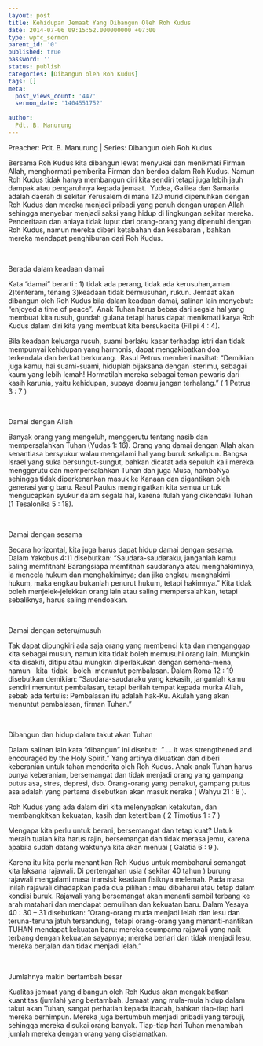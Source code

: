 ```yaml
---
layout: post
title: Kehidupan Jemaat Yang Dibangun Oleh Roh Kudus
date: 2014-07-06 09:15:52.000000000 +07:00
type: wpfc_sermon
parent_id: '0'
published: true
password: ''
status: publish
categories: [Dibangun oleh Roh Kudus]
tags: []
meta:
  post_views_count: '447'
  sermon_date: '1404551752'
  
author:
  Pdt. B. Manurung
---
```

<p>Preacher: Pdt. B. Manurung | Series: Dibangun oleh Roh Kudus</p>
<p>Bersama Roh Kudus kita dibangun lewat menyukai dan menikmati Firman Allah, menghormati pemberita Firman dan berdoa dalam Roh Kudus. Namun Roh Kudus tidak hanya membangun diri kita sendiri tetapi juga lebih jauh dampak atau pengaruhnya kepada jemaat.  Yudea, Galilea dan Samaria adalah daerah di sekitar Yerusalem di mana 120 murid dipenuhkan dengan Roh Kudus dan mereka menjadi pribadi yang penuh dengan urapan Allah sehingga menyebar menjadi saksi yang hidup di lingkungan sekitar mereka. Penderitaan dan aniaya tidak luput dari orang-orang yang dipenuhi dengan Roh Kudus, namun mereka diberi ketabahan dan kesabaran , bahkan mereka mendapat penghiburan dari Roh Kudus.</p>
<p>&nbsp;</p>
<p>Berada dalam keadaan damai</p>
<p>Kata “damai” berarti : 1) tidak ada perang, tidak ada kerusuhan,aman 2)tenteram, tenang 3)keadaan tidak bermusuhan, rukun. Jemaat akan dibangun oleh Roh Kudus bila dalam keadaan damai, salinan lain menyebut: “enjoyed a time of peace”.  Anak Tuhan harus bebas dari segala hal yang membuat kita rusuh, gundah gulana tetapi harus dapat menikmati karya Roh Kudus dalam diri kita yang membuat kita bersukacita (Filipi 4 : 4).</p>
<p>Bila keadaan keluarga rusuh, suami berlaku kasar terhadap istri dan tidak mempunyai kehidupan yang harmonis, dapat mengakibatkan doa terkendala dan berkat berkurang.  Rasul Petrus memberi nasihat: “Demikian juga kamu, hai suami-suami, hiduplah bijaksana dengan isterimu, sebagai kaum yang lebih lemah! Hormatilah mereka sebagai teman pewaris dari kasih karunia, yaitu kehidupan, supaya doamu jangan terhalang.” ( 1 Petrus 3 : 7 )</p>
<p>&nbsp;</p>
<p>Damai dengan Allah</p>
<p>Banyak orang yang mengeluh, menggerutu tentang nasib dan mempersalahkan Tuhan (Yudas 1: 16). Orang yang damai dengan Allah akan senantiasa bersyukur walau mengalami hal yang buruk sekalipun. Bangsa Israel yang suka bersungut-sungut, bahkan dicatat ada sepuluh kali mereka menggerutu dan mempersalahkan Tuhan dan juga Musa, hambaNya sehingga tidak diperkenankan masuk ke Kanaan dan digantikan oleh generasi yang baru. Rasul Paulus mengingatkan kita semua untuk mengucapkan syukur dalam segala hal, karena itulah yang dikendaki Tuhan (1 Tesalonika 5 : 18).</p>
<p>&nbsp;</p>
<p>Damai dengan sesama</p>
<p>Secara horizontal, kita juga harus dapat hidup damai dengan sesama. Dalam Yakobus 4:11 disebutkan: “Saudara-saudaraku, janganlah kamu saling memfitnah! Barangsiapa memfitnah saudaranya atau menghakiminya, ia mencela hukum dan menghakiminya; dan jika engkau menghakimi hukum, maka engkau bukanlah penurut hukum, tetapi hakimnya.” Kita tidak boleh menjelek-jelekkan orang lain atau saling mempersalahkan, tetapi sebaliknya, harus saling mendoakan.</p>
<p>&nbsp;</p>
<p>Damai dengan seteru/musuh</p>
<p>Tak dapat dipungkiri ada saja orang yang membenci kita dan menganggap kita sebagai musuh, namun kita tidak boleh memusuhi orang lain. Mungkin kita disakiti, ditipu atau mungkin diperlakukan dengan semena-mena, namun   kita  tidak   boleh  menuntut pembalasan. Dalam Roma 12 : 19 disebutkan demikian: “Saudara-saudaraku yang kekasih, janganlah kamu sendiri menuntut pembalasan, tetapi berilah tempat kepada murka Allah, sebab ada tertulis: Pembalasan itu adalah hak-Ku. Akulah yang akan menuntut pembalasan, firman Tuhan.”</p>
<p>&nbsp;</p>
<p>Dibangun dan hidup dalam takut akan Tuhan</p>
<p>Dalam salinan lain kata ”dibangun” ini disebut:  ” ... it was strengthened and encouraged by the Holy Spirit.” Yang artinya dikuatkan dan diberi keberanian untuk tahan menderita oleh Roh Kudus. Anak-anak Tuhan harus punya keberanian, bersemangat dan tidak menjadi orang yang gampang putus asa, stres, depresi, dsb. Orang-orang yang penakut, gampang putus asa adalah yang pertama disebutkan akan masuk neraka ( Wahyu 21 : 8 ).</p>
<p>Roh Kudus yang ada dalam diri kita melenyapkan ketakutan, dan membangkitkan kekuatan, kasih dan ketertiban ( 2 Timotius 1 : 7 )</p>
<p>Mengapa kita perlu untuk berani, bersemangat dan tetap kuat? Untuk meraih tuaian kita harus rajin, bersemangat dan tidak merasa jemu, karena apabila sudah datang waktunya kita akan menuai ( Galatia 6 : 9 ).</p>
<p>Karena itu kita perlu menantikan Roh Kudus untuk membaharui semangat kita laksana rajawali. Di pertengahan usia ( sekitar 40 tahun ) burung rajawali mengalami masa transisi: keadaan fisiknya melemah. Pada masa inilah rajawali dihadapkan pada dua pilihan : mau dibaharui atau tetap dalam kondisi buruk. Rajawali yang bersemangat akan menanti sambil terbang ke arah matahari dan mendapat pemulihan dan kekuatan baru. Dalam Yesaya 40 : 30 – 31 disebutkan: ”Orang-orang muda menjadi lelah dan lesu dan teruna-teruna jatuh tersandung,  tetapi orang-orang yang menanti-nantikan TUHAN mendapat kekuatan baru: mereka seumpama rajawali yang naik terbang dengan kekuatan sayapnya; mereka berlari dan tidak menjadi lesu, mereka berjalan dan tidak menjadi lelah.”</p>
<p> </p>
<p>Jumlahnya makin bertambah besar</p>
<p>Kualitas jemaat yang dibangun oleh Roh Kudus akan mengakibatkan kuantitas (jumlah) yang bertambah. Jemaat yang mula-mula hidup dalam takut akan Tuhan, sangat perhatian kepada ibadah, bahkan tiap-tiap hari mereka berhimpun. Mereka juga bertumbuh menjadi pribadi yang terpuji, sehingga mereka disukai orang banyak. Tiap-tiap hari Tuhan menambah jumlah mereka dengan orang yang diselamatkan.</p>
